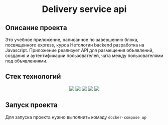 <h1 align="center">Delivery service api</h1>

## Описание проекта
Это учебное приложение, написанное по завершению блока, посвященного express, курса Нетологии backend разработка на Javascript.
Приложение реализует API для размещения объявлений, создания и аутентификации пользователей, чата между пользователями под объявлениями.

## Стек технологий
<p align="center">
  <img src="https://img.shields.io/badge/-NodeJS-%233c873a">
  <img src="https://img.shields.io/badge/-express-yellow">
  <img src="https://img.shields.io/badge/-Websocket-blue">
  <img src="https://img.shields.io/badge/-MongoDB-brightgreen">
  <img src="https://img.shields.io/badge/-Docker-0db7ed">  
</p>

## Запуск проекта
Для запуска проекта нужно выполнить комаду
`docker-compose up`



